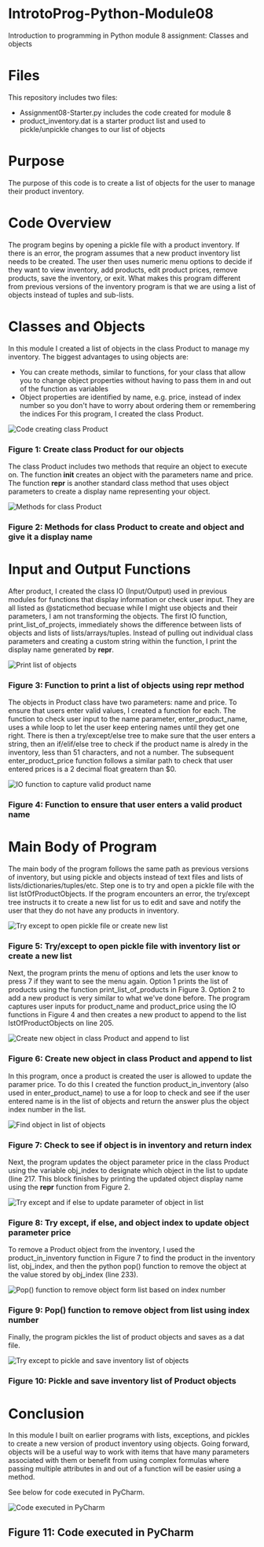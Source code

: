 # IntrotoProg-Python-Module08
Introduction to programming in Python module 8 assignment: Classes and objects

# Files
This repository includes two files:
 - Assignment08-Starter.py includes the code created for module 8
 - product_inventory.dat is a starter product list and used to pickle/unpickle changes to our list of objects

# Purpose
The purpose of this code is to create a list of objects for the user to manage their product inventory.

# Code Overview
The program begins by opening a pickle file with a product inventory.  If there is an error, the program assumes that a new product inventory list needs to be created. The user then uses numeric menu options to decide if they want to view inventory, add products, edit product prices, remove products, save the inventory, or exit.  What makes this program different from previous versions of the inventory program is that we are using a list of objects instead of tuples and sub-lists.

# Classes and Objects
In this module I created a list of objects in the class Product to manage my inventory.  The biggest advantages to using objects are:
 - You can create methods, similar to functions, for your class that allow you to change object properties without having to pass them in and out of the function as variables
 - Object properties are identified by name, e.g. price, instead of index number so you don't have to worry about ordering them or remembering the indices
For this program, I created the class Product.

![Code creating class Product](https://github.com/AFolmer/IntrotoProg-Python-Module08/assets/132308533/82a03661-ec5e-473e-a1ec-24c41af82e7a)
### Figure 1: Create class Product for our objects

The class Product includes two methods that require an object to execute on.  The function __init__ creates an object with the parameters name and price.  The function __repr__ is another standard class method that uses object parameters to create a display name representing your object.

![Methods for class Product](https://github.com/AFolmer/IntrotoProg-Python-Module08/assets/132308533/81f10ab7-35db-46a2-a4f6-a25df553225b)
### Figure 2: Methods for class Product to create and object and give it a display name

# Input and Output Functions
After product, I created the class IO (Input/Output) used in previous modules for functions that display information or check user input.  They are all listed as @staticmethod becuase while I might use objects and their parameters, I am not transforming the objects.  The first IO function, print_list_of_projects, immediately shows the difference between lists of objects and lists of lists/arrays/tuples.  Instead of pulling out individual class parameters and creating a custom string within the function, I print the display name generated by __repr__.

![Print list of objects](https://github.com/AFolmer/IntrotoProg-Python-Module08/assets/132308533/0a338461-4bcc-44c4-971b-7d8da453bfb7)
### Figure 3: Function to print a list of objects using __repr__ method

The objects in Product class have two parameters: name and price.  To ensure that users enter valid values, I created a function for each.  The function to check user input to the name parameter, enter_product_name, uses a while loop to let the user keep entering names until they get one right.  There is then a try/except/else tree to make sure that the user enters a string, then an if/elif/else tree to check if the product name is alredy in the inventory, less than 51 characters, and not a number.  The subsequent enter_product_price function follows a similar path to check that user entered prices is a 2 decimal float greatern than $0.

![IO function to capture valid product name](https://github.com/AFolmer/IntrotoProg-Python-Module08/assets/132308533/38d5ec48-18f3-44fb-9634-b17142cd0ad6)
### Figure 4: Function to ensure that user enters a valid product name

# Main Body of Program
The main body of the program follows the same path as previous versions of inventory, but using pickle and objects instead of text files and lists of lists/dictionaries/tuples/etc.  Step one is to try and open a pickle file with the list lstOfProductObjects.  If the program encounters an error, the try/except tree instructs it to create a new list for us to edit and save and notify the user that they do not have any products in inventory.

![Try except to open pickle file or create new list](https://github.com/AFolmer/IntrotoProg-Python-Module08/assets/132308533/de69a3c5-ee74-4fe9-bf1c-d1d2e678596d)
### Figure 5: Try/except to open pickle file with inventory list or create a new list

Next, the program prints the menu of options and lets the user know to press 7 if they want to see the menu again.  Option 1 prints the list of products using the function print_list_of_products in Figure 3. Option 2 to add a new product is very similar to what we've done before.  The program captures user inputs for product_name and product_price using the IO functions in Figure 4 and then creates a new product to append to the list lstOfProductObjects on line 205.

![Create new object in class Product and append to list](https://github.com/AFolmer/IntrotoProg-Python-Module08/assets/132308533/63d15c3d-4357-4154-abdc-8c9102d9b054)
### Figure 6: Create new object in class Product and append to list

In this program, once a product is created the user is allowed to update the paramer price.  To do this I created the function product_in_inventory (also used in enter_product_name) to use a for loop to check and see if the user entered name is in the list of objects and return the answer plus the object index number in the list.

![Find object in list of objects](https://github.com/AFolmer/IntrotoProg-Python-Module08/assets/132308533/647a9982-9031-4936-b891-2e24e6ea8e04)
### Figure 7: Check to see if object is in inventory and return index

Next, the program updates the object parameter price in the class Product using the variable obj_index to designate which object in the list to update (line 217.  This block finishes by printing the updated object display name using the __repr__ function from Figure 2.

![Try except and if else to update parameter of object in list](https://github.com/AFolmer/IntrotoProg-Python-Module08/assets/132308533/0d09178b-ffc8-4dcb-8a8e-7d4b1c75474e)
### Figure 8: Try except, if else, and object index to update object parameter price

To remove a Product object from the inventory, I used the product_in_inventory function in Figure 7 to find the product in the inventory list, obj_index, and then the python pop() function to remove the object at the value stored by obj_index (line 233).

![Pop() function to remove object form list based on index number](https://github.com/AFolmer/IntrotoProg-Python-Module08/assets/132308533/60aa42fc-964c-466d-bfc1-c8d3959675b7)
### Figure 9: Pop() function to remove object from list using index number

Finally, the program pickles the list of product objects and saves as a dat file.

![Try except to pickle and save inventory list of objects](https://github.com/AFolmer/IntrotoProg-Python-Module08/assets/132308533/47e66390-44bc-4413-9ed5-d44cdf7a6a1b)
### Figure 10: Pickle and save inventory list of Product objects

# Conclusion
In this module I built on earlier programs with lists, exceptions, and pickles to create a new version of product inventory using objects.  Going forward, objects will be a useful way to work with items that have many parameters associated with them or benefit from using complex formulas where passing multiple attributes in and out of a function will be easier using a method.

See below for code executed in PyCharm.

![Code executed in PyCharm](https://github.com/AFolmer/IntrotoProg-Python-Module08/assets/132308533/b86b8ce2-217a-4eb9-ae82-d407856d2a65)
## Figure 11: Code executed in PyCharm

